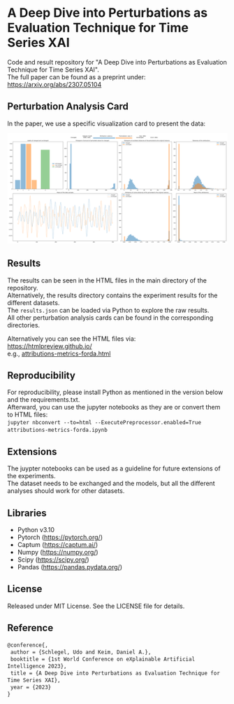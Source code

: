 # A Deep Dive into Perturbations as Evaluation Technique for Time Series XAI

Code and result repository for "A Deep Dive into Perturbations as Evaluation Technique for Time Series XAI".  
The full paper can be found as a preprint under: https://arxiv.org/abs/2307.05104  

## Perturbation Analysis Card

In the paper, we use a specific visualization card to present the data:

![Perturbation Analysis Card](./results/forda--2023-05-16_15-46-07/method-saliency/saliency-ood_l%205.png)

## Results

The results can be seen in the HTML files in the main directory of the repository.  
Alternatively, the results directory contains the experiment results for the different datasets.  
The `results.json` can be loaded via Python to explore the raw results.  
All other perturbation analysis cards can be found in the corresponding directories.

Alternatively you can see the HTML files via:  
https://htmlpreview.github.io/  
e.g., [attributions-metrics-forda.html](https://htmlpreview.github.io/?https://github.com/visual-xai-for-time-series/time-series-xai-perturbation-analysis/blob/main/attributions-metrics-forda.html)

## Reproducibility

For reproducibility, please install Python as mentioned in the version below and the requirements.txt.  
Afterward, you can use the jupyter notebooks as they are or convert them to HTML files:  
`jupyter nbconvert --to=html --ExecutePreprocessor.enabled=True attributions-metrics-forda.ipynb`

## Extensions

The juypter notebooks can be used as a guideline for future extensions of the experiments.  
The dataset needs to be exchanged and the models, but all the different analyses should work for other datasets.

## Libraries

-   Python v3.10
-   Pytorch (https://pytorch.org/)
-   Captum (https://captum.ai/)
-   Numpy (https://numpy.org/)
-   Scipy (https://scipy.org/)
-   Pandas (https://pandas.pydata.org/)

## License

Released under MIT License. See the LICENSE file for details.

## Reference

```
@conference{,
 author = {Schlegel, Udo and Keim, Daniel A.},
 booktitle = {1st World Conference on eXplainable Artificial Intelligence 2023},
 title = {A Deep Dive into Perturbations as Evaluation Technique for Time Series XAI},
 year = {2023}
}
```

